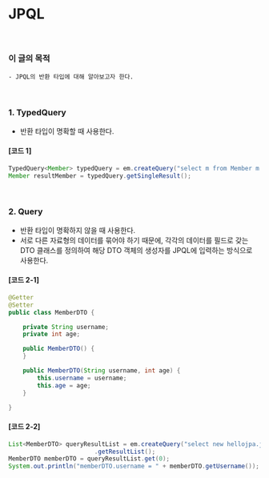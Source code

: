 # JPQL
<br/>

### 이 글의 목적
    - JPQL의 반환 타입에 대해 알아보고자 한다.
<br/>

### 1. TypedQuery
- 반환 타입이 명확할 때 사용한다.
#### [코드 1]
```java
TypedQuery<Member> typedQuery = em.createQuery("select m from Member m where m.id = 1", Member.class);
Member resultMember = typedQuery.getSingleResult();
```
<br/>

### 2. Query
- 반환 타입이 명확하지 않을 때 사용한다.
- 서로 다른 자료형의 데이터를 묶어야 하기 때문에, 각각의 데이터를 필드로 갖는 DTO 클래스를 정의하여 해당 DTO 객체의 생성자를 JPQL에 입력하는 방식으로 사용한다.
#### [코드 2-1]
```java
@Getter
@Setter
public class MemberDTO {

    private String username;
    private int age;

    public MemberDTO() {
    }

    public MemberDTO(String username, int age) {
        this.username = username;
        this.age = age;
    }

}
```
#### [코드 2-2]
```java
List<MemberDTO> queryResultList = em.createQuery("select new hellojpa.jpql.MemberDTO(m.username, m.age) from Member m", MemberDTO.class)
                        .getResultList();
MemberDTO memberDTO = queryResultList.get(0);
System.out.println("memberDTO.username = " + memberDTO.getUsername());
```
